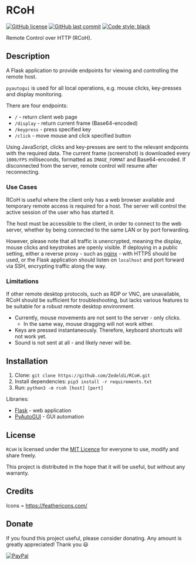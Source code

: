 # RCoH

[![GitHub license](https://img.shields.io/github/license/Zedeldi/RCoH?style=flat-square)](https://github.com/Zedeldi/RCoH/blob/master/LICENSE) [![GitHub last commit](https://img.shields.io/github/last-commit/Zedeldi/RCoH?style=flat-square)](https://github.com/Zedeldi/RCoH/commits) [![Code style: black](https://img.shields.io/badge/code%20style-black-000000.svg?style=flat-square)](https://github.com/psf/black)

Remote Control over HTTP (RCoH).

## Description

A Flask application to provide endpoints for viewing and controlling the remote host.

`pyautogui` is used for all local operations, e.g. mouse clicks, key-presses and display monitoring.

There are four endpoints:

- `/` - return client web page
- `/display` - return current frame (Base64-encoded)
- `/keypress` - press specified key
- `/click` - move mouse and click specified button

Using JavaScript, clicks and key-presses are sent to the relevant endpoints with the required data.
The current frame (screenshot) is downloaded every `1000/FPS` milliseconds, formatted as `IMAGE_FORMAT` and Base64-encoded.
If disconnected from the server, remote control will resume after reconnecting.

### Use Cases

RCoH is useful where the client only has a web browser available and temporary remote access is required for a host.
The server will control the active session of the user who has started it.

The host must be accessible to the client, in order to connect to the web server, whether by being connected to the same LAN or by port forwarding.

However, please note that all traffic is unencrypted, meaning the display, mouse clicks and keystrokes are openly visible.
If deploying in a public setting, either a reverse proxy - such as [nginx](https://nginx.org/) - with HTTPS should be used, or the Flask application should listen on `localhost` and port forward via SSH, encrypting traffic along the way.

### Limitations

If other remote desktop protocols, such as RDP or VNC, are unavailable, RCoH should be sufficient for troubleshooting, but lacks various features to be suitable for a robust remote desktop environment.

- Currently, mouse movements are not sent to the server - only clicks.
  - In the same way, mouse dragging will not work either.
- Keys are pressed instantaneously. Therefore, keyboard shortcuts will not work yet.
- Sound is not sent at all - and likely never will be.

## Installation

1. Clone: `git clone https://github.com/Zedeldi/RCoH.git`
2. Install dependencies: `pip3 install -r requirements.txt`
3. Run: `python3 -m rcoh [host] [port]`

Libraries:

- [Flask](https://pypi.org/project/Flask/) - web application
- [PyAutoGUI](https://pypi.org/project/PyAutoGUI/) - GUI automation

## License

`RCoH` is licensed under the [MIT Licence](https://mit-license.org/) for everyone to use, modify and share freely.

This project is distributed in the hope that it will be useful, but without any warranty.

## Credits

Icons = <https://feathericons.com/>

## Donate

If you found this project useful, please consider donating. Any amount is greatly appreciated! Thank you :smiley:

[![PayPal](https://www.paypalobjects.com/webstatic/mktg/Logo/pp-logo-150px.png)](https://paypal.me/ZackDidcott)
